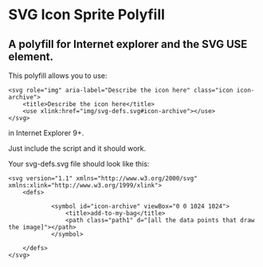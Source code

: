 # SVG Icon Sprite Polyfill

## A polyfill for Internet explorer and the SVG USE element.

This polyfill allows you to use:

	<svg role="img" aria-label="Describe the icon here" class="icon icon-archive">
		<title>Describe the icon here</title>
		<use xlink:href="img/svg-defs.svg#icon-archive"></use>
	</svg>

in Internet Explorer 9+.

Just include the script and it should work.

Your svg-defs.svg file should look like this:

	<svg version="1.1" xmlns="http://www.w3.org/2000/svg" xmlns:xlink="http://www.w3.org/1999/xlink">
		<defs>
  
    			<symbol id="icon-archive" viewBox="0 0 1024 1024">
    				<title>add-to-my-bag</title>
    				<path class="path1" d="[all the data points that draw the image]"></path>
    			</symbol>
  
		</defs>
	</svg>
